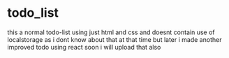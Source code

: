 # todo_list
this a normal todo-list using just html and css and doesnt contain use of localstorage as i dont know about that at that time but later i made another improved todo using react soon i will upload that also
